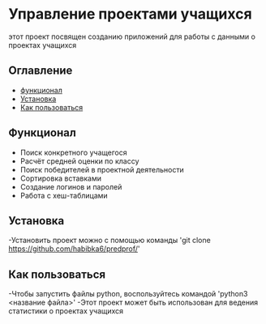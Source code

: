 # Управление проектами учащихся
этот проект посвящен созданию приложений для работы с данными о проектах учащихся

## Оглавление
- [функционал](#функционал)
- [Установка](#установка)
- [Как пользоваться](#как-пользоваться)
## Функционал
- Поиск конкретного учащегося
- Расчёт средней оценки по классу
- Поиск победителей в проектной деятельности
- Сортировка вставками
- Создание логинов и паролей
- Работа с хеш-таблицами
## Установка
-Установить проект можно с помощью команды
'git clone https://github.com/habibka6/predprof/'
## Как пользоваться
-Чтобы запустить файлы python, воспользуйтесь командой 
'python3 <название файла>'
-Этот проект может быть использован для ведения статистики о проектах учащихся
